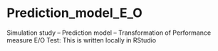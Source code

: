 # Prediction_model_E_O
Simulation study – Prediction model – Transformation of Performance measure E/O
Test: This is written locally in RStudio
